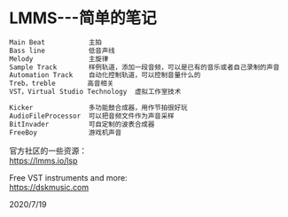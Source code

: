 # LMMS---简单的笔记

```r
Main Beat           主拍
Bass line           低音声线
Melody              主旋律
Sample Track        样例轨道，添加一段音频，可以是已有的音乐或者自己录制的声音
Automation Track    自动化控制轨道，可以控制音量什么的
Treb，treble        高音相关
VST，Virtual Studio Technology  虚拟工作室技术

Kicker              多功能鼓合成器，用作节拍很好玩
AudioFileProcessor  可以把音频文件作为声音采样
BitInvader          可自定制的波表合成器
FreeBoy             游戏机声音
```


官方社区的一些资源：  
https://lmms.io/lsp  

Free VST instruments and more:  
https://dskmusic.com  


2020/7/19  
